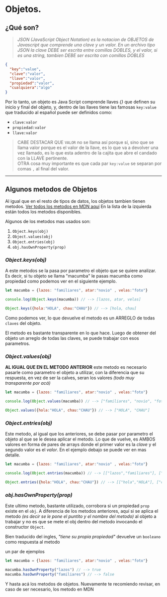 # Objetos. 

## ¿Qué son? 

> _JSON (JavaScript Object Notation) es la notacion de OBJETOS de Javascript que comprende una clave y un valor. En un archivo tipo JSON la clave DEBE ser escrita entre comillas DOBLES, y el valor, si es una string, tambien DEBE ser escrita con comillas DOBLES_

```json
{
  "key":"value",
  "clave":"valor",
  "llave":"valor",
  "propiedad":"valor",
  "cualquiera":"algo"
}
```

Por lo tanto, un objeto es Java Script comprende llaves _{}_ que definen su inicio y final del objeto, y, dentro de las llaves tiene las famosas `key:value` que traducido al español puede ser definidos como:  
- `clave:valor`  
- `propiedad:valor`  
- `llave:valor`  

>CABE DESTACAR QUE `VALOR` no se llama así porque sí, sino que se llama valor porque es el valor de la llave, es lo que va a devolver una vez llamado, es lo que esta adentro de la cajita que abre el candado con la LLAVE pertinente.   
>OTRA cosa  muy importante es que cada par `key:value` se separan por comas `,` al final del valor.
---

## Algunos metodos de Objetos

Al igual que en el resto de tipos de datos, los objetos tambien tienen metodos. 
[Ver todos los metodos en MDN aquí](https://developer.mozilla.org/es/docs/Web/JavaScript/Reference/Global_Objects/Object) En la lista de la izquierda están todos los metodos disponibles. 

Algunos de los metodos mas usados son: 
1. `Object.keys(obj)`
2. `Object.values(obj)`
3. `Object.entries(obj)`
4. `obj.hasOwnProperty(prop)`


### _Object.keys(obj)_  

A este metodos se la pasa por parametro el objeto que se quiere analizar. Es decir, si tu objeto se llama "macumba" le pasas macumba como propiedad como podemos ver en el siguiente ejemplo.

```js
let macumba = {lazos: "familiares", atar:"novio" , velas:"foto"}

console.log(Object.keys(macumba)) // --> [lazos, atar, velas]

Object.keys({hola:"HOLA", chau:"CHAU"}) // --> [hola, chau]
```  

Como podemos ver, lo que devuelve el metodo es un ARREGLO de todas `claves` del objeto. 

El metodo es bastante transparente en lo que hace. Luego de obtener del objeto  un arreglo de todas las claves, se puede trabajar con esos parametros.  

### _Object.values(obj)_  


__AL IGUAL QUE EN EL METODO ANTERIOR__  este metodo es necesario pasarle como parametro el objeto a utilizar, con la diferencia que su respuesta, en vez de ser la calves, seran los valores _(todo muy transparente por acá)_  

```js
let macumba = {lazos: "familiares", atar:"novio" , velas:"foto"}

console.log(Object.values(macumba)) // --> ["familiares", "novio", "foto"]

Object.values({hola:"HOLA", chau:"CHAU"}) // --> ["HOLA", "CHAU"]
```

### _Object.entries(obj)_

Este metodo, al igual que los anteriores, se debe pasar por parametro el objeto al que se le desea aplicar el metodo. Lo que de vuelve, es AMBOS  valores en forma de pares de arrays donde el primer valor es la _clave_ y el segundo valor es el _valor_. En el ejemplo debajo se puede ver en mas detalle.  
```js
let macumba = {lazos: "familiares", atar:"novio" , velas:"foto"}

console.log(Object.entries(macumba)) // --> [["lazos","familiares"], ["atar","novio"], ["velas":"foto"]]

Object.entries({hola:"HOLA", chau:"CHAU"}) // --> [["hola","HOLA"], ["chau","CHAU"]]
```

### _obj.hasOwnProperty(prop)_

Este ultimo metodo, bastante utilizado, corrobora si un propiedad `prop` existe en el `obj`. A diferencia de los metodos anteriores, aquí si se aplica el metodo _(es decir se le pone el puntito y el nombre del metodo)_ al objeto a trabajar y no es que se mete el obj dentro del metodo invocando el constructor `Object`.  

Bien traducido del ingles, _"tiene su propia propiedad"_ devuelve un `booleano` como respuesta al metodo

un par de ejemplos

```js
let macumba = {lazos: "familiares", atar:"novio" , velas:"foto"}

macumba.hasOwnProperty("lazos") // --> true
macumba.hasOwnProperty("familiares") // --> false
```

 Y hasta acá los metodos de objetos. Nuevamente te recomiendo revisar, en caso de ser necesario, los metodo en MDN
